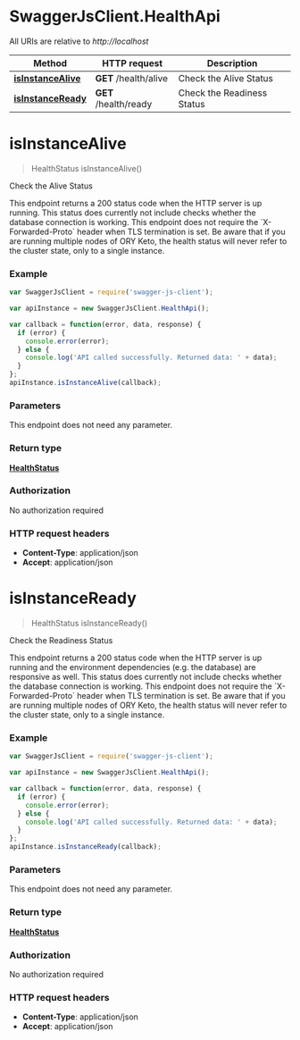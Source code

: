 # SwaggerJsClient.HealthApi

All URIs are relative to *http://localhost*

Method | HTTP request | Description
------------- | ------------- | -------------
[**isInstanceAlive**](HealthApi.md#isInstanceAlive) | **GET** /health/alive | Check the Alive Status
[**isInstanceReady**](HealthApi.md#isInstanceReady) | **GET** /health/ready | Check the Readiness Status


<a name="isInstanceAlive"></a>
# **isInstanceAlive**
> HealthStatus isInstanceAlive()

Check the Alive Status

This endpoint returns a 200 status code when the HTTP server is up running. This status does currently not include checks whether the database connection is working. This endpoint does not require the &#x60;X-Forwarded-Proto&#x60; header when TLS termination is set.  Be aware that if you are running multiple nodes of ORY Keto, the health status will never refer to the cluster state, only to a single instance.

### Example
```javascript
var SwaggerJsClient = require('swagger-js-client');

var apiInstance = new SwaggerJsClient.HealthApi();

var callback = function(error, data, response) {
  if (error) {
    console.error(error);
  } else {
    console.log('API called successfully. Returned data: ' + data);
  }
};
apiInstance.isInstanceAlive(callback);
```

### Parameters
This endpoint does not need any parameter.

### Return type

[**HealthStatus**](HealthStatus.md)

### Authorization

No authorization required

### HTTP request headers

 - **Content-Type**: application/json
 - **Accept**: application/json

<a name="isInstanceReady"></a>
# **isInstanceReady**
> HealthStatus isInstanceReady()

Check the Readiness Status

This endpoint returns a 200 status code when the HTTP server is up running and the environment dependencies (e.g. the database) are responsive as well.  This status does currently not include checks whether the database connection is working. This endpoint does not require the &#x60;X-Forwarded-Proto&#x60; header when TLS termination is set.  Be aware that if you are running multiple nodes of ORY Keto, the health status will never refer to the cluster state, only to a single instance.

### Example
```javascript
var SwaggerJsClient = require('swagger-js-client');

var apiInstance = new SwaggerJsClient.HealthApi();

var callback = function(error, data, response) {
  if (error) {
    console.error(error);
  } else {
    console.log('API called successfully. Returned data: ' + data);
  }
};
apiInstance.isInstanceReady(callback);
```

### Parameters
This endpoint does not need any parameter.

### Return type

[**HealthStatus**](HealthStatus.md)

### Authorization

No authorization required

### HTTP request headers

 - **Content-Type**: application/json
 - **Accept**: application/json

